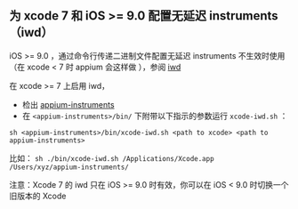 ## 为 xcode 7 和 iOS >= 9.0 配置无延迟 instruments（iwd）

iOS >= 9.0 ，通过命令行传递二进制文件配置无延迟 instruments 不生效时使用（在 xcode < 7 时 appium 会这样做 ），参阅 [iwd](https://github.com/lawrencelomax/instruments-without-delay/tree/xcode7-quirks#xcode-7--ios-9-support)

在 xcode >= 7 上启用 iwd，
- 检出 [appium-instruments](https://github.com/appium/appium-instruments)
- 在 `<appium-instruments>/bin/` 下附带以下指示的参数运行 `xcode-iwd.sh` ：

```
sh <appium-instruments>/bin/xcode-iwd.sh <path to xcode> <path to appium-instruments>
```
比如： `sh ./bin/xcode-iwd.sh /Applications/Xcode.app /Users/xyz/appium-instruments/`

注意：Xcode 7 的 iwd 只在 iOS >= 9.0 时有效，你可以在 iOS < 9.0 时切换一个旧版本的 Xcode